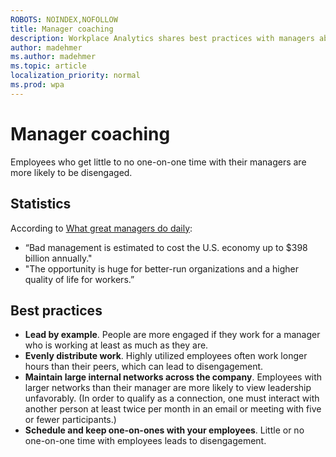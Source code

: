 ```yaml
---
ROBOTS: NOINDEX,NOFOLLOW
title: Manager coaching
description: Workplace Analytics shares best practices with managers about coaching their teams
author: madehmer
ms.author: madehmer
ms.topic: article
localization_priority: normal 
ms.prod: wpa
---
```


# Manager coaching

Employees who get little to no one-on-one time with their managers are more likely to be disengaged.

## Statistics

According to [What great managers do daily](https://insights.office.com/productivity/what-great-managers-do-daily/): 

* “Bad management is estimated to cost the U.S. economy up to $398 billion annually."
* "The opportunity is huge for better-run organizations and a higher quality of life for workers.”

## Best practices

* **Lead by example**. People are more engaged if they work for a manager who is working at least as much as they are.
* **Evenly distribute work**. Highly utilized employees often work longer hours than their peers, which can lead to disengagement.
* **Maintain large internal networks across the company**. Employees with larger networks than their manager are more likely to view leadership unfavorably. (In order to qualify as a connection, one must interact with another person at least twice per month in an email or meeting with five or fewer participants.)
* **Schedule and keep one-on-ones with your employees**. Little or no one-on-one time with employees leads to disengagement.

